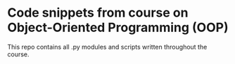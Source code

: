 # Code snippets from course on Object-Oriented Programming (OOP)

This repo contains all .py modules and scripts written throughout the course.